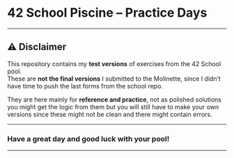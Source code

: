 # 42 School Piscine – Practice Days  

---

## ⚠️ Disclaimer  
This repository contains my **test versions** of exercises from the 42 School pool.  
These are **not the final versions** I submitted to the Molinette, since I didn’t have time to push the last forms from the school repo.  

They are here mainly for **reference and practice**, not as polished solutions you might get the logic from them but you will still have to make your own versions since these might not be clean and there might contain errors.  

---

### **Have a great day and good luck with your pool!**

---
